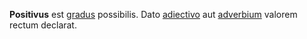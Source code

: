 **Positivus** est [gradus](gradus.md) possibilis. Dato [adiectivo](adiectivum.md) aut [adverbium](adverbium.md) valorem rectum declarat.
